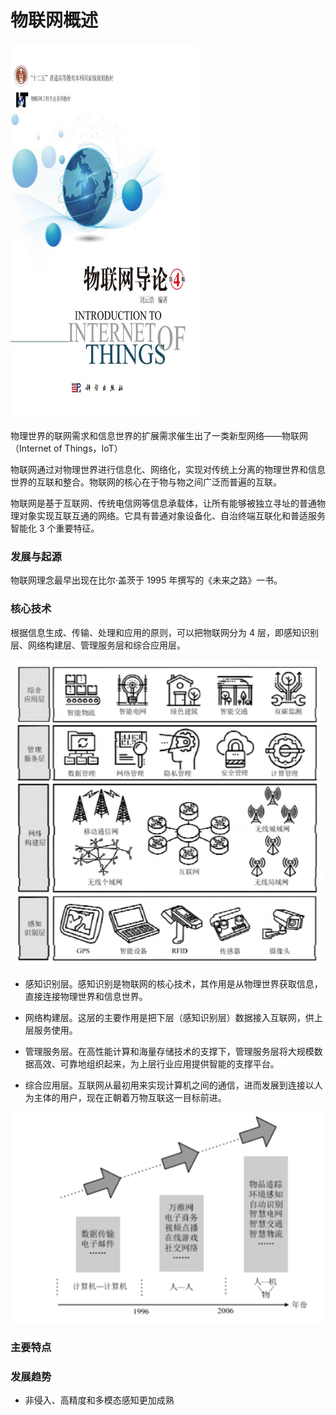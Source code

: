 # 物联网概述

<img src="./img/image-4.png" width="300" height="600" >

物理世界的联网需求和信息世界的扩展需求催生出了一类新型网络——物联网（Internet of Things，IoT）

物联网通过对物理世界进行信息化、网络化，实现对传统上分离的物理世界和信息世界的互联和整合。物联网的核心在于物与物之间广泛而普遍的互联。

物联网是基于互联网、传统电信网等信息承载体，让所有能够被独立寻址的普通物理对象实现互联互通的网络。它具有普通对象设备化、自治终端互联化和普适服务智能化 3 个重要特征。

### 发展与起源

物联网理念最早出现在比尔·盖茨于 1995 年撰写的《未来之路》一书。

### 核心技术

根据信息生成、传输、处理和应用的原则，可以把物联网分为 4 层，即感知识别层、网络构建层、管理服务层和综合应用层。

![alt text](img/image-2.png)

- 感知识别层。感知识别是物联网的核心技术，其作用是从物理世界获取信息，
  直接连接物理世界和信息世界。

- 网络构建层。这层的主要作用是把下层（感知识别层）数据接入互联网，供上
  层服务使用。

- 管理服务层。在高性能计算和海量存储技术的支撑下，管理服务层将大规模数
  据高效、可靠地组织起来，为上层行业应用提供智能的支撑平台。

- 综合应用层。互联网从最初用来实现计算机之间的通信，进而发展到连接以人
  为主体的用户，现在正朝着万物互联这一目标前进。

![alt text](img/image-3.png)

### 主要特点

### 发展趋势

- 非侵入、高精度和多模态感知更加成熟
